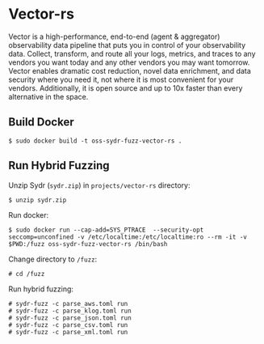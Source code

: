 # Vector-rs

Vector is a high-performance, end-to-end (agent & aggregator) observability data pipeline that puts you in control of your observability data. Collect, transform, and route all your logs, metrics, and traces to any vendors you want today and any other vendors you may want tomorrow. Vector enables dramatic cost reduction, novel data enrichment, and data security where you need it, not where it is most convenient for your vendors. Additionally, it is open source and up to 10x faster than every alternative in the space.

## Build Docker

    $ sudo docker build -t oss-sydr-fuzz-vector-rs .

## Run Hybrid Fuzzing

Unzip Sydr (`sydr.zip`) in `projects/vector-rs` directory:

    $ unzip sydr.zip

Run docker:

    $ sudo docker run --cap-add=SYS_PTRACE  --security-opt seccomp=unconfined -v /etc/localtime:/etc/localtime:ro --rm -it -v $PWD:/fuzz oss-sydr-fuzz-vector-rs /bin/bash

Change directory to `/fuzz`:

    # cd /fuzz

Run hybrid fuzzing:

    # sydr-fuzz -c parse_aws.toml run
    # sydr-fuzz -c parse_klog.toml run
    # sydr-fuzz -c parse_json.toml run
    # sydr-fuzz -c parse_csv.toml run
    # sydr-fuzz -c parse_xml.toml run
